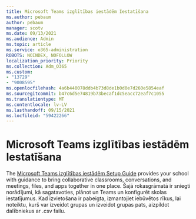 ```yaml
---
title: Microsoft Teams izglītības iestādēm Iestatīšana
ms.author: pebaum
author: pebaum
manager: scotv
ms.date: 09/13/2021
ms.audience: Admin
ms.topic: article
ms.service: o365-administration
ROBOTS: NOINDEX, NOFOLLOW
localization_priority: Priority
ms.collection: Adm_O365
ms.custom:
- "13729"
- "9008595"
ms.openlocfilehash: 4a6b440078ddb4b73d8de1b0d0e7d260e5854eaf
ms.sourcegitcommit: b47c6d5e74819b73becaf1dc5eacc72eaf7c1055
ms.translationtype: MT
ms.contentlocale: lv-LV
ms.lasthandoff: 09/15/2021
ms.locfileid: "59422266"
---
```

# <a name="microsoft-teams-for-education-setup"></a>Microsoft Teams izglītības iestādēm Iestatīšana

The [Microsoft Teams izglītības iestādēm Setup Guide](https://admin.microsoft.com/AdminPortal/Home?#/modernonboarding/msteamsedu) provides your school with guidance to bring collaborative classrooms, conversations, and meetings, files, and apps together in one place. Šajā rokasgrāmatā ir sniegti norādījumi, kā sagatavoties, plānot un Teams un konfigurēt skolas iestatījumus. Kad izvietošana ir pabeigta, izmantojiet iebūvētos rīkus, lai noteiktu, kurš var izveidot grupas un izveidot grupas pats, aizpildot dalībniekus ar .csv failu. 

